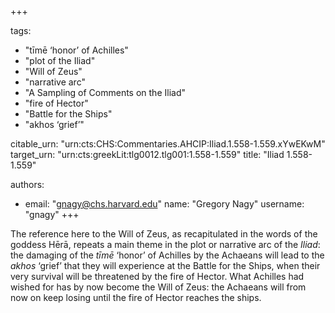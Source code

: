 +++

tags:
- "tīmē ‘honor’ of Achilles"
- "plot of the Iliad"
- "Will of Zeus"
- "narrative arc"
- "A Sampling of Comments on the Iliad"
- "fire of Hector"
- "Battle for the Ships"
- "akhos ‘grief’"

citable_urn: "urn:cts:CHS:Commentaries.AHCIP:Iliad.1.558-1.559.xYwEKwM"
target_urn: "urn:cts:greekLit:tlg0012.tlg001:1.558-1.559"
title: "Iliad 1.558-1.559"

authors:
- email: "gnagy@chs.harvard.edu"
  name: "Gregory Nagy"
  username: "gnagy"
+++

<p>The reference here to the Will of Zeus, as recapitulated in the words of the goddess Hērā, repeats a main theme in the plot or narrative arc of the <em>Iliad</em>: the damaging of the <em>tīmē</em> ‘honor’ of Achilles by the Achaeans will lead to the <em>akhos</em> ‘grief’ that they will experience at the Battle for the Ships, when their very survival will be threatened by the fire of Hector. What Achilles had wished for has by now become the Will of Zeus: the Achaeans will from now on keep losing until the fire of Hector reaches the ships.  </p>